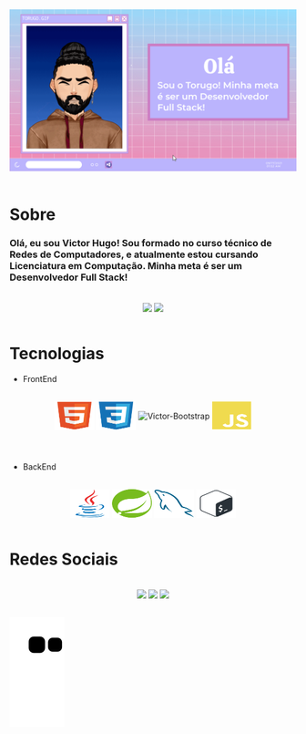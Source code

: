 <div><img src="https://github.com/TorugoMarega/TorugoMarega/blob/main/.github/workflows/github-profile-gif.gif?raw=true"></div>
<br>

# Sobre


<div align="" style="display:inline">
    <h3>Olá, eu sou Victor Hugo! Sou formado no curso técnico de Redes de Computadores, e atualmente estou cursando Licenciatura em Computação. Minha meta é ser um Desenvolvedor Full Stack!</h3>
</div>

<br>

<div align="center">

  <img align="center" width="50%" src="https://github-readme-stats.vercel.app/api?username=TorugoMarega&show_icons=true&theme=dracula&include_all_commits=true&count_private=true"/>
  <img align="center" width="37%" src="https://github-readme-stats.vercel.app/api/top-langs/?username=TorugoMarega&layout=compact&langs_count=7&theme=dracula"/>
     <br><br>
</div>

  
 # Tecnologias

   - FrontEnd

<br>
<div align="center" style="display: inline_block;">
  <img align="center" alt="Victor-HTML" height="50" width="70" src="https://raw.githubusercontent.com/devicons/devicon/master/icons/html5/html5-original.svg">
  <img align="center" alt="Victor-CSS" height="50" width="70" src="https://raw.githubusercontent.com/devicons/devicon/master/icons/css3/css3-original.svg">
  <img align="center" alt="Victor-Bootstrap" height="50" width="70" src="https://cdn.jsdelivr.net/gh/devicons/devicon/icons/bootstrap/bootstrap-plain.svg" />
  <img align="center" alt="Victor-Js" height="50" width="70" src="https://raw.githubusercontent.com/devicons/devicon/master/icons/javascript/javascript-plain.svg">
 
    
</div>

<br>

#

   - BackEnd

<br>
<div align="center" style="display: inline_block;">
  <img align="center" alt="Victor-Java" height="50" width="70" src="https://raw.githubusercontent.com/devicons/devicon/master/icons/java/java-original.svg"/>
  <img align="center" alt="Victor-Spring" height="50" width="70" src="https://raw.githubusercontent.com/devicons/devicon/master/icons/spring/spring-original.svg">
  <img align="center" alt="Victor-Spring" height="50" width="70" src="https://github.com/devicons/devicon/blob/master/icons/mysql/mysql-original.svg">
  <img align="center" alt="Victor-Spring"height="50" width="70" src="https://raw.githubusercontent.com/devicons/devicon/master/icons/bash/bash-plain.svg">  
</div>

<br>

# Redes Sociais

<br>

<div align="center">
  <a href="https://www.linkedin.com/in/victor-hugom/"><img src="https://img.shields.io/badge/-LinkedIn-%230077B5?style=for-the-badge&logo=linkedin&logoColor=white" target="_blank"></a> 
  <a href="https://www.instagram.com/vhmarega/"><img src="https://img.shields.io/badge/-Instagram-%23E4405F?style=for-the-badge&logo=instagram&logoColor=white" target="_blank"></a>
  <a href="https://discord.com/users/Torugo#5054"><img src="https://img.shields.io/badge/Discord-7289DA?style=for-the-badge&logo=discord&logoColor=white" target="_blank"    </a> 
</div>
    
##
    
  ![Snake animation](https://github.com/TorugoMarega/TorugoMarega/blob/output/github-contribution-grid-snake.svg)
  
